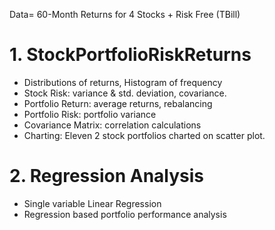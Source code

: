 Data= 60-Month Returns for 4 Stocks + Risk Free (TBill)  

# 1. StockPortfolioRiskReturns
- Distributions of returns, Histogram of frequency
- Stock Risk: variance & std. deviation, covariance.
- Portfolio Return: average returns, rebalancing
- Portfolio Risk: portfolio variance
- Covariance Matrix: correlation calculations
- Charting: Eleven 2 stock portfolios charted on scatter plot.

# 2. Regression Analysis
- Single variable Linear Regression
- Regression based portfolio performance analysis

